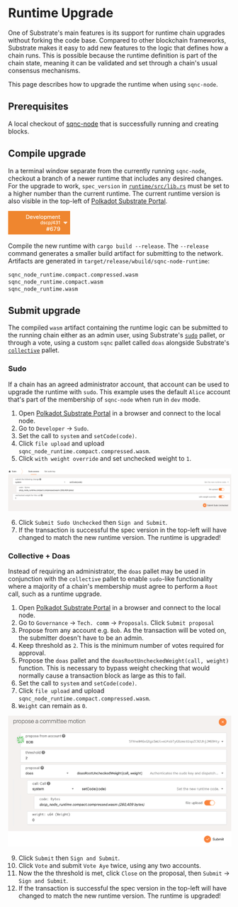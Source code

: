 # Runtime Upgrade

One of Substrate's main features is its support for runtime chain upgrades without forking the code base. Compared to other blockchain frameworks, Substrate makes it easy to add new features to the logic that defines how a chain runs. This is possible because the runtime definition is part of the chain state, meaning it can be validated and set through a chain's usual consensus mechanisms.

This page describes how to upgrade the runtime when using `sqnc-node`.

## Prerequisites

A local checkout of [sqnc-node](https://github.com/digicatapult/sqnc-node) that is successfully running and creating blocks.

## Compile upgrade

In a terminal window separate from the currently running `sqnc-node`, checkout a branch of a newer runtime that includes any desired changes. For the upgrade to work, `spec_version` in [`runtime/src/lib.rs`](https://github.com/digicatapult/sqnc-node/blob/main/runtime/src/lib.rs-node) must be set to a higher number than the current runtime. The current runtime version is also visible in the top-left of [Polkadot Substrate Portal](https://polkadot.js.org/apps/).

![Spec version](../assets/runtimeUpgrade/spec-version.png)

Compile the new runtime with `cargo build --release`. The `--release` command generates a smaller build artifact for submitting to the network. Artifacts are generated in `target/release/wbuild/sqnc-node-runtime`:

```
sqnc_node_runtime.compact.compressed.wasm
sqnc_node_runtime.compact.wasm
sqnc_node_runtime.wasm
```

## Submit upgrade

The compiled `wasm` artifact containing the runtime logic can be submitted to the running chain either as an admin user, using Substrate's [`sudo`](https://docs.rs/pallet-sudo/latest/pallet_sudo) pallet, or through a vote, using a custom `sqnc` pallet called `doas` alongside Substrate's [`collective`](https://docs.rs/pallet-sudo/latest/pallet_collective) pallet.

### Sudo

If a chain has an agreed administrator account, that account can be used to upgrade the runtime with `sudo`. This example uses the default `Alice` account that's part of the membership of `sqnc-node` when run in `dev` mode.

1. Open [Polkadot Substrate Portal](https://polkadot.js.org/apps/) in a browser and connect to the local node.
2. Go to `Developer` -> `Sudo`.
3. Set the call to `system` and `setCode(code)`.
4. Click `file upload` and upload `sqnc_node_runtime.compact.compressed.wasm`.
5. Click `with weight override` and set unchecked weight to `1`.

![sudo transaction](../assets/runtimeUpgrade/sudo.png)

6. Click `Submit Sudo Unchecked` then `Sign and Submit`.
7. If the transaction is successful the spec version in the top-left will have changed to match the new runtime version. The runtime is upgraded!

### Collective + Doas

Instead of requiring an administrator, the `doas` pallet may be used in conjunction with the `collective` pallet to enable `sudo`-like functionality where a majority of a chain's membership must agree to perform a `Root` call, such as a runtime upgrade.

1. Open [Polkadot Substrate Portal](https://polkadot.js.org/apps/) in a browser and connect to the local node.
2. Go to `Governance` -> `Tech. comm` -> `Proposals`. Click `Submit proposal`
3. Propose from any account e.g. `Bob`. As the transaction will be voted on, the submitter doesn't have to be an admin.
4. Keep threshold as `2`. This is the minimum number of votes required for approval.
5. Propose the `doas` pallet and the `doasRootUncheckedWeight(call, weight)` function. This is necessary to bypass weight checking that would normally cause a transaction block as large as this to fail.
6. Set the call to `system` and `setCode(code)`.
7. Click `file upload` and upload `sqnc_node_runtime.compact.compressed.wasm`.
8. `Weight` can remain as `0`.

![doas proposal](../assets/runtimeUpgrade/doas-proposal.png)

9. Click `Submit` then `Sign and Submit`.
10. Click `Vote` and submit `Vote Aye` twice, using any two accounts.
11. Now the the threshold is met, click `Close` on the proposal, then `Submit` -> `Sign and Submit`.
12. If the transaction is successful the spec version in the top-left will have changed to match the new runtime version. The runtime is upgraded!
